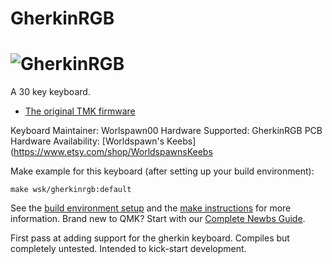 # GherkinRGB

![GherkinRGB](https://4.bp.blogspot.com/-sQ18-lNZXOc/WCzlTde-4PI/AAAAAAAB_JQ/qQrehAMG6DMKf3i4oj4mkmLGOfTUvb3KgCLcB/s640/IMG_20161116_122926.jpg)
===

A 30 key keyboard.

* [The original TMK firmware](https://github.com/di0ib/tmk_keyboard/tree/master/keyboard/gherkin)

Keyboard Maintainer: Worlspawn00
Hardware Supported: GherkinRGB PCB  
Hardware Availability: [Worldspawn's Keebs](https://www.etsy.com/shop/WorldspawnsKeebs

Make example for this keyboard (after setting up your build environment):

    make wsk/gherkinrgb:default

See the [build environment setup](https://docs.qmk.fm/#/getting_started_build_tools) and the [make instructions](https://docs.qmk.fm/#/getting_started_make_guide) for more information. Brand new to QMK? Start with our [Complete Newbs Guide](https://docs.qmk.fm/#/newbs).

First pass at adding support for the gherkin keyboard. Compiles but completely
untested. Intended to kick-start development.
